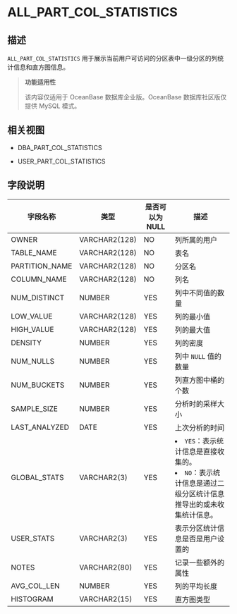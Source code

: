 ALL_PART_COL_STATISTICS 
============================================

描述 
--------------------

`ALL_PART_COL_STATISTICS` 用于展示当前用户可访问的分区表中一级分区的列统计信息和直方图信息。

> **功能适用性**
>
> 该内容仅适用于 OceanBase 数据库企业版。OceanBase 数据库社区版仅提供 MySQL 模式。

相关视图 
----------------------

* DBA_PART_COL_STATISTICS

  

* USER_PART_COL_STATISTICS

  




字段说明 
----------------------



|      字段名称      |    **类型**     | **是否可以为 NULL** |                                                                       **描述**                                                                        |
|----------------|---------------|----------------|-----------------------------------------------------------------------------------------------------------------------------------------------------|
| OWNER          | VARCHAR2(128) | NO             | 列所属的用户                                                                                                                                              |
| TABLE_NAME     | VARCHAR2(128) | NO             | 表名                                                                                                                                                  |
| PARTITION_NAME | VARCHAR2(128) | NO             | 分区名                                                                                                                                                 |
| COLUMN_NAME    | VARCHAR2(128) | NO             | 列名                                                                                                                                                  |
| NUM_DISTINCT   | NUMBER        | YES            | 列中不同值的数量                                                                                                                                            |
| LOW_VALUE      | VARCHAR2(128) | YES            | 列的最小值                                                                                                                                               |
| HIGH_VALUE     | VARCHAR2(128) | YES            | 列的最大值                                                                                                                                               |
| DENSITY        | NUMBER        | YES            | 列的密度                                                                                                                                                |
| NUM_NULLS      | NUMBER        | YES            | 列中 `NULL` 值的数量                                                                                                                                      |
| NUM_BUCKETS    | NUMBER        | YES            | 列直方图中桶的个数                                                                                                                                           |
| SAMPLE_SIZE    | NUMBER        | YES            | 分析时的采样大小                                                                                                                                            |
| LAST_ANALYZED  | DATE          | YES            | 上次分析的时间                                                                                                                                             |
| GLOBAL_STATS   | VARCHAR2(3)   | YES            | <li> `YES`：表示统计信息是直接收集的。   <li> `NO`：表示统计信息是通过二级分区统计信息推导出的或未收集统计信息。    |
| USER_STATS     | VARCHAR2(3)   | YES            | 表示分区统计信息是否是用户设置的                                                                                                                                    |
| NOTES          | VARCHAR2(80)  | YES            | 记录一些额外的属性                                                                                                                                           |
| AVG_COL_LEN    | NUMBER        | YES            | 列的平均长度                                                                                                                                              |
| HISTOGRAM      | VARCHAR2(15)  | YES            | 直方图类型                                                                                                                                               |


